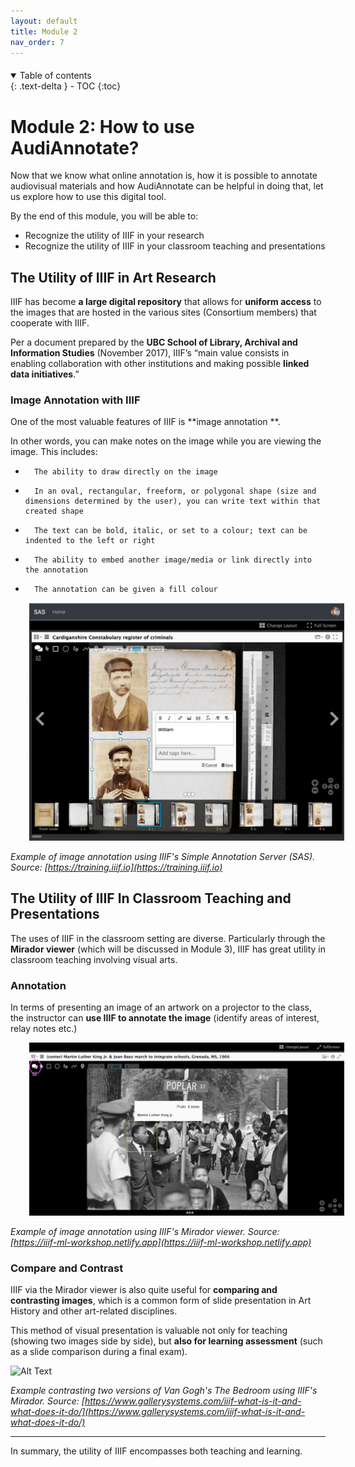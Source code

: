 ```yaml
---
layout: default
title: Module 2
nav_order: 7
---
```


<p style="margin-bottom: 20px"></p>

<details open markdown="block">
  <summary>
    Table of contents
  </summary>
  {: .text-delta }
 - TOC
{:toc}
</details>

# Module 2: How to use AudiAnnotate?

Now that we know what online annotation is, how it is possible to annotate audiovisual materials and how AudiAnnotate can be helpful in doing that, let us explore how to use this digital tool.

By the end of this module, you will be able to:

*  Recognize the utility of IIIF in your research
*  Recognize the utility of IIIF in your classroom teaching and presentations

## The Utility of IIIF in Art Research

IIIF has become **a large digital repository** that allows for **uniform access** to the images that are hosted in the various sites (Consortium members) that cooperate with IIIF. 
 
Per a document prepared by the **UBC School of Library, Archival and Information Studies** (November 2017), IIIF’s “main value consists in enabling collaboration with other institutions and making possible **linked data initiatives**.” 

### Image Annotation with IIIF
 
One of the most valuable features of IIIF is **image annotation **.

In other words, you can make notes on the image while you are viewing the image. This includes:

*       The ability to draw directly on the image
*       In an oval, rectangular, freeform, or polygonal shape (size and dimensions determined by the user), you can write text within that created shape
*       The text can be bold, italic, or set to a colour; text can be indented to the left or right 
*       The ability to embed another image/media or link directly into the annotation 
*       The annotation can be given a fill colour 

<img src="figures/imagen_2023-08-17_001252801.png" width="600" style="margin-left:30px"/>

*Example of image annotation using IIIF's Simple Annotation Server (SAS). Source: [https://training.iiif.io](https://training.iiif.io)*


## The Utility of IIIF In Classroom Teaching and Presentations

The uses of IIIF in the classroom setting are diverse. Particularly through the **Mirador viewer** (which will be discussed in Module 3), IIIF has great utility in classroom teaching involving visual arts. 
 
### Annotation

In terms of presenting an image of an artwork on a projector to the class, the instructor can **use IIIF to annotate the image** (identify areas of interest, relay notes etc.) 

<img src="figures/imagen_2023-08-17_002951534.png" width="600" style="margin-left:30px"/>

*Example of image annotation using IIIF's Mirador viewer. Source: [https://iiif-ml-workshop.netlify.app](https://iiif-ml-workshop.netlify.app)*


### Compare and Contrast

IIIF via the Mirador viewer is also quite useful for **comparing and contrasting images**, which is a common form of slide presentation in Art History and other art-related disciplines. 

This method of visual presentation is valuable not only for teaching (showing two images side by side), but **also for learning assessment** (such as a slide comparison during a final exam). 

![Alt Text](https://media.giphy.com/media/v1.Y2lkPTc5MGI3NjExamZ6M2hpMW80anI1aGczejY2ZmNzYnFsYjlhM2hyNmJoNDhjcHQ1bSZlcD12MV9pbnRlcm5hbF9naWZfYnlfaWQmY3Q9Zw/xZ2qXFeiXBL0yK1UDI/giphy.gif)

*Example contrasting two versions of Van Gogh's The Bedroom using IIIF's Mirador. Source: [https://www.gallerysystems.com/iiif-what-is-it-and-what-does-it-do/](https://www.gallerysystems.com/iiif-what-is-it-and-what-does-it-do/)*


---

In summary, the utility of IIIF encompasses both teaching and learning. 
